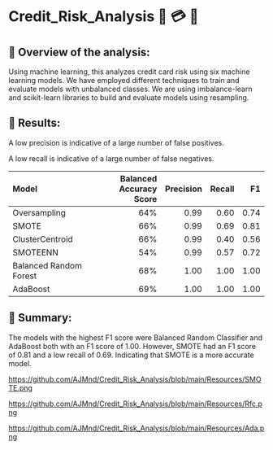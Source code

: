 # Credit_Risk_Analysis 🚩 💳   🚩

## 🔳 Overview of the analysis:
Using machine learning, this analyzes credit card risk using six machine learning models.
We have employed different techniques to train and evaluate models with unbalanced classes. 
We are using imbalance-learn and scikit-learn libraries to build and evaluate models using resampling. 

## 🔳 Results:

A low precision is indicative of a large number of false positives.

A low recall is indicative of a large number of false negatives. 


| Model      | Balanced Accuracy Score | Precision   |  Recall  | F1 |
| :---       |     ----:               |         ---:|     ---: |   ---: |
| Oversampling     | 64%      | 0.99   | 0.60 | 0.74
| SMOTE | 66% | 0.99 | 0.69 | 0.81 |
|ClusterCentroid | 66% | 0.99 | 0.40 | 0.56 |
|SMOTEENN | 54% | 0.99 | 0.57 | 0.72 |
|Balanced Random Forest | 68% | 1.00 | 1.00 | 1.00
| AdaBoost | 69%   | 1.00  | 1.00 | 1.00 |

## 🔳 Summary: 
The models with the highest F1 score were Balanced Random Classifier and AdaBoost both with an F1 score of 1.00. 
However, SMOTE had an F1 score of 0.81 and a low recall of 0.69. Indicating that SMOTE is a more accurate model. 

https://github.com/AJMnd/Credit_Risk_Analysis/blob/main/Resources/SMOTE.png

https://github.com/AJMnd/Credit_Risk_Analysis/blob/main/Resources/Rfc.png

https://github.com/AJMnd/Credit_Risk_Analysis/blob/main/Resources/Ada.png
